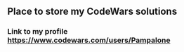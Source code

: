 ## Place to store my CodeWars solutions
### Link to my profile https://www.codewars.com/users/Pampalone

